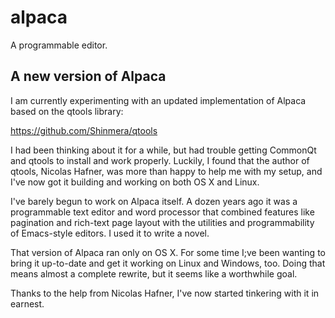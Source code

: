 # alpaca

A programmable editor.

## A new version of Alpaca

I am currently experimenting with an updated implementation of Alpaca
based on the qtools library:

  https://github.com/Shinmera/qtools

I had been thinking about it for a while, but had trouble getting
CommonQt and qtools to install and work properly. Luckily, I found
that the author of qtools, Nicolas Hafner, was more than happy to help
me with my setup, and I've now got it building and working on both OS
X and Linux.

I've barely begun to work on Alpaca itself. A dozen years ago it was a
programmable text editor and word processor that combined features
like pagination and rich-text page layout with the utilities and
programmability of Emacs-style editors. I used it to write a novel.

That version of Alpaca ran only on OS X. For some time I;ve been
wanting to bring it up-to-date and get it working on Linux and
Windows, too. Doing that means almost a complete rewrite, but it seems
like a worthwhile goal.

Thanks to the help from Nicolas Hafner, I've now started tinkering
with it in earnest.

